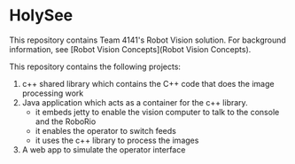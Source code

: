 # HolySee

This repository contains Team 4141's Robot Vision solution.  For background information, see [Robot Vision Concepts](Robot Vision Concepts).

This repository contains the following projects:
1. c++ shared library which contains the C++ code that does the image processing work
2. Java application which acts as a container for the c++ library.
   * it embeds jetty to enable the vision computer to talk to the console and the RoboRio
   * it enables the operator to switch feeds
   * it uses the c++ library to process the images
1. A web app to simulate the operator interface

